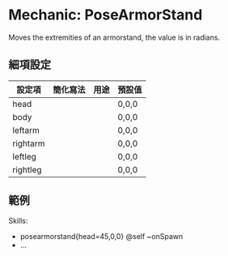 Mechanic: PoseArmorStand
========================

Moves the extremities of an armorstand, the value is in radians.

細項設定
----------

| 設定項 | 簡化寫法 | 用途 | 預設值 |
|-----------|---------|-------------|---------------|
| head  | | | 0,0,0 |
| body  | | | 0,0,0 |
| leftarm   | | | 0,0,0 |
| rightarm  | | | 0,0,0 |
| leftleg   | | | 0,0,0 |
| rightleg  | | | 0,0,0 |

  

範例
--------

  Skills:
  - posearmorstand{head=45,0,0} @self ~onSpawn
  - ...
